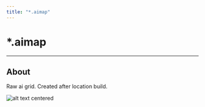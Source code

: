 ```yaml
---
title: "*.aimap"
---
```


# *.aimap

___

## About

Raw ai grid. Created after location build.

![alt text centered](assets/images/ai-map.png)
